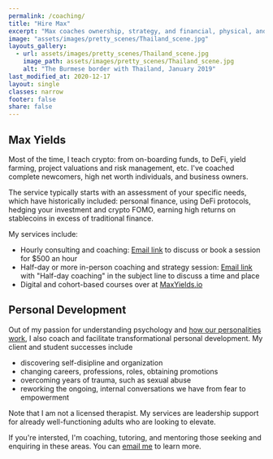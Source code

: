 ```yaml
---
permalink: /coaching/
title: "Hire Max"
excerpt: "Max coaches ownership, strategy, and financial, physical, and emotional wellbeing."
image: "assets/images/pretty_scenes/Thailand_scene.jpg"
layouts_gallery:
  - url: assets/images/pretty_scenes/Thailand_scene.jpg
    image_path: assets/images/pretty_scenes/Thailand_scene.jpg
    alt: "The Burmese border with Thailand, January 2019"
last_modified_at: 2020-12-17
layout: single
classes: narrow
footer: false
share: false
---
```


## Max Yields

Most of the time, I teach crypto: from on-boarding funds, to DeFi, yield farming, project valuations and risk management, etc. I've coached complete newcomers, high net worth individuals, and business owners.

The service typically starts with an assessment of your specific needs, which have historically included: personal finance, using DeFi protocols, hedging your investment and crypto FOMO, earning high returns on stablecoins in excess of traditional finance.

My services include:

- Hourly consulting and coaching: [Email link](mailto:maxim.efremov@gmail.com) to discuss or book a session for $500 an hour
- Half-day or more in-person coaching and strategy session: [Email link](mailto:maxim.efremov@gmail.com) with "Half-day coaching" in the subject line to discuss a time and place
- Digital and cohort-based courses over at [MaxYields.io](https://maxyields.io)

## Personal Development

Out of my passion for understanding psychology and [how our personalities work](https://maxefremov.com/our-parts-in-exile/), I also coach and facilitate transformational personal development. My client and student successes include 

- discovering self-disipline and organization
- changing careers, professions, roles, obtaining promotions
- overcoming years of trauma, such as sexual abuse
- reworking the ongoing, internal conversations we have from fear to empowerment

Note that I am not a licensed therapist. My services are leadership support for already well-functioning adults who are looking to elevate.

If you're intersted, I'm coaching, tutoring, and mentoring those seeking and enquiring in these areas. You can [email me](mailto:maxim.efremov@gmail.com) to learn more.
